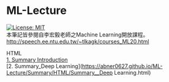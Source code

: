 # ML-Lecture
[![License: MIT](https://img.shields.io/badge/License-MIT-yellow.svg)](https://opensource.org/licenses/MIT)  
本筆記皆參閱自李宏毅老師之Machine Learning開放課程。  
http://speech.ee.ntu.edu.tw/~tlkagk/courses_ML20.html  
  
HTML  
[1. Summary Introduction](https://abner0627.github.io/ML-Lecture/Summary/HTML/Summary_Introduction.html)  
[2. Summary_Deep Learning](https://abner0627.github.io/ML-Lecture/Summary/HTML/Summary__Deep Learning.html)
